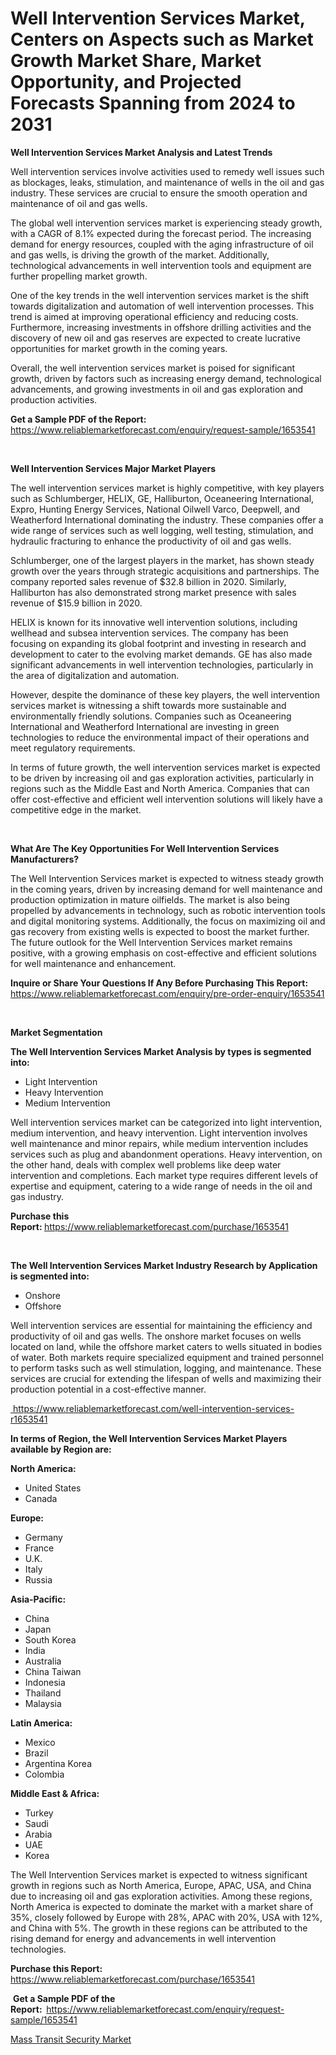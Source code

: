 <p><h1>Well Intervention Services Market, Centers on Aspects such as Market Growth Market Share, Market Opportunity, and Projected Forecasts Spanning from 2024 to 2031</h1></p><p><strong>Well Intervention Services Market Analysis and Latest Trends</strong></p>
<p><p>Well intervention services involve activities used to remedy well issues such as blockages, leaks, stimulation, and maintenance of wells in the oil and gas industry. These services are crucial to ensure the smooth operation and maintenance of oil and gas wells.</p><p>The global well intervention services market is experiencing steady growth, with a CAGR of 8.1% expected during the forecast period. The increasing demand for energy resources, coupled with the aging infrastructure of oil and gas wells, is driving the growth of the market. Additionally, technological advancements in well intervention tools and equipment are further propelling market growth.</p><p>One of the key trends in the well intervention services market is the shift towards digitalization and automation of well intervention processes. This trend is aimed at improving operational efficiency and reducing costs. Furthermore, increasing investments in offshore drilling activities and the discovery of new oil and gas reserves are expected to create lucrative opportunities for market growth in the coming years.</p><p>Overall, the well intervention services market is poised for significant growth, driven by factors such as increasing energy demand, technological advancements, and growing investments in oil and gas exploration and production activities.</p></p>
<p><strong>Get a Sample PDF of the Report:&nbsp;</strong> <a href="https://www.reliablemarketforecast.com/enquiry/request-sample/1653541">https://www.reliablemarketforecast.com/enquiry/request-sample/1653541</a></p>
<p>&nbsp;</p>
<p><strong>Well Intervention Services Major Market Players</strong></p>
<p><p>The well intervention services market is highly competitive, with key players such as Schlumberger, HELIX, GE, Halliburton, Oceaneering International, Expro, Hunting Energy Services, National Oilwell Varco, Deepwell, and Weatherford International dominating the industry. These companies offer a wide range of services such as well logging, well testing, stimulation, and hydraulic fracturing to enhance the productivity of oil and gas wells.</p><p>Schlumberger, one of the largest players in the market, has shown steady growth over the years through strategic acquisitions and partnerships. The company reported sales revenue of $32.8 billion in 2020. Similarly, Halliburton has also demonstrated strong market presence with sales revenue of $15.9 billion in 2020.</p><p>HELIX is known for its innovative well intervention solutions, including wellhead and subsea intervention services. The company has been focusing on expanding its global footprint and investing in research and development to cater to the evolving market demands. GE has also made significant advancements in well intervention technologies, particularly in the area of digitalization and automation.</p><p>However, despite the dominance of these key players, the well intervention services market is witnessing a shift towards more sustainable and environmentally friendly solutions. Companies such as Oceaneering International and Weatherford International are investing in green technologies to reduce the environmental impact of their operations and meet regulatory requirements.</p><p>In terms of future growth, the well intervention services market is expected to be driven by increasing oil and gas exploration activities, particularly in regions such as the Middle East and North America. Companies that can offer cost-effective and efficient well intervention solutions will likely have a competitive edge in the market.</p></p>
<p>&nbsp;</p>
<p><strong>What Are The Key Opportunities For Well Intervention Services Manufacturers?</strong></p>
<p><p>The Well Intervention Services market is expected to witness steady growth in the coming years, driven by increasing demand for well maintenance and production optimization in mature oilfields. The market is also being propelled by advancements in technology, such as robotic intervention tools and digital monitoring systems. Additionally, the focus on maximizing oil and gas recovery from existing wells is expected to boost the market further. The future outlook for the Well Intervention Services market remains positive, with a growing emphasis on cost-effective and efficient solutions for well maintenance and enhancement.</p></p>
<p><strong>Inquire or Share Your Questions If Any Before Purchasing This Report:</strong> <a href="https://www.reliablemarketforecast.com/enquiry/pre-order-enquiry/1653541">https://www.reliablemarketforecast.com/enquiry/pre-order-enquiry/1653541</a></p>
<p>&nbsp;</p>
<p><strong>Market Segmentation</strong></p>
<p><strong>The Well Intervention Services Market Analysis by types is segmented into:</strong></p>
<p><ul><li>Light Intervention</li><li>Heavy Intervention</li><li>Medium Intervention</li></ul></p>
<p><p>Well intervention services market can be categorized into light intervention, medium intervention, and heavy intervention. Light intervention involves well maintenance and minor repairs, while medium intervention includes services such as plug and abandonment operations. Heavy intervention, on the other hand, deals with complex well problems like deep water intervention and completions. Each market type requires different levels of expertise and equipment, catering to a wide range of needs in the oil and gas industry.</p></p>
<p><strong>Purchase this Report:&nbsp;</strong><a href="https://www.reliablemarketforecast.com/purchase/1653541">https://www.reliablemarketforecast.com/purchase/1653541</a></p>
<p>&nbsp;</p>
<p><strong>The Well Intervention Services Market Industry Research by Application is segmented into:</strong></p>
<p><ul><li>Onshore</li><li>Offshore</li></ul></p>
<p><p>Well intervention services are essential for maintaining the efficiency and productivity of oil and gas wells. The onshore market focuses on wells located on land, while the offshore market caters to wells situated in bodies of water. Both markets require specialized equipment and trained personnel to perform tasks such as well stimulation, logging, and maintenance. These services are crucial for extending the lifespan of wells and maximizing their production potential in a cost-effective manner.</p></p>
<p><a href="https://www.reliablemarketforecast.com/well-intervention-services-r1653541">&nbsp;https://www.reliablemarketforecast.com/well-intervention-services-r1653541</a></p>
<p><strong>In terms of Region, the Well Intervention Services Market Players available by Region are:</strong></p>
<p>
    <p> <strong> North America: </strong>
        <ul>
            <li>United States</li>
            <li>Canada</li>
        </ul>
        </p> 
    <p> <strong> Europe: </strong>
        <ul>
            <li>Germany</li>
            <li>France</li>
            <li>U.K.</li>
            <li>Italy</li>
            <li>Russia</li>
        </ul>
        </p> 
    <p> <strong> Asia-Pacific: </strong>
        <ul>
            <li>China</li>
            <li>Japan</li>
            <li>South Korea</li>
            <li>India</li>
            <li>Australia</li>
            <li>China Taiwan</li>
            <li>Indonesia</li>
            <li>Thailand</li>
            <li>Malaysia</li>
        </ul>
        </p> 
    <p> <strong> Latin America: </strong>
        <ul>
            <li>Mexico</li>
            <li>Brazil</li>
            <li>Argentina Korea</li>
            <li>Colombia</li>
        </ul>
        </p> 
    <p> <strong> Middle East & Africa: </strong>
        <ul>
            <li>Turkey</li>
            <li>Saudi</li>
            <li>Arabia</li>
            <li>UAE</li>
            <li>Korea</li>
        </ul>
    </p>
    </p>
<p><p>The Well Intervention Services market is expected to witness significant growth in regions such as North America, Europe, APAC, USA, and China due to increasing oil and gas exploration activities. Among these regions, North America is expected to dominate the market with a market share of 35%, closely followed by Europe with 28%, APAC with 20%, USA with 12%, and China with 5%. The growth in these regions can be attributed to the rising demand for energy and advancements in well intervention technologies.</p></p>
<p><strong>Purchase this Report: </strong><a href="https://www.reliablemarketforecast.com/purchase/1653541">https://www.reliablemarketforecast.com/purchase/1653541</a></p>
<p>&nbsp;<strong>Get a Sample PDF of the Report:&nbsp;&nbsp;</strong><a href="https://www.reliablemarketforecast.com/enquiry/request-sample/1653541">https://www.reliablemarketforecast.com/enquiry/request-sample/1653541</a></p>
<p><strong></strong></p>
<p><p><a href="https://github.com/HenrietteMills1/Market-Research-Report-List-2/blob/main/mass-transit-security-market.md">Mass Transit Security Market</a></p></p>